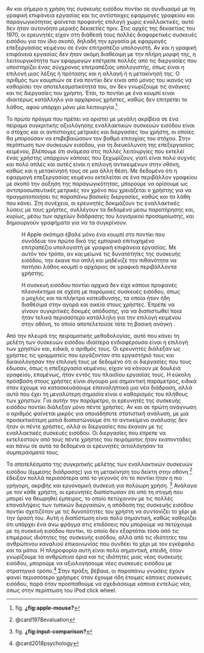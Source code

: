 Αν και σήμερα η χρήση της συσκευής εισόδου ποντίκι σε συνδυασμό με τη
γραφική επιφάνεια εργασίας και τις αντίστοιχες εφαρμογές γραφείου και
παραγωγικότητας φαίνεται προφανής επιλογή χωρίς εναλλακτικές, αυτό δεν
ήταν αυτονόητο μερικές δεκαετίες πριν. Στις αρχές της δεκαετίας του
1970, οι ερευνητές είχαν στη διάθεσή τους πολλές διαφορετικές συσκευές
εισόδου για τον ίδιο σκοπό, δηλαδή την εργασία με εφαρμογές επεξεργασίας
κειμένου σε έναν επιτραπέζιο υπολογιστή. Αν και η γραφική επιφάνεια
εργασίας δεν ήταν ακόμη διαθέσιμη με την πλήρη μορφή της, η
λειτουργικότητα των εφαρμογών επέτρεπε πολλές από τις διεργασίες που
υποστηρίζει ένας σύγχρονος επιτραπέζιος υπολογιστής, όπως είναι η
επιλογή μιας λέξης ή πρότασης και η αλλαγή ή η μετακίνησή της. Ο αριθμός
των κουμπιών σε ένα ποντίκι δεν είναι από μόνος του ικανός να καθορίσει
την αποτελεσματικότητά του, αν δεν γνωρίζουμε τις ανάγκες και τις
διεργασίες του χρήστη. Έτσι, το ποντίκι με ένα κουμπί είναι ιδιαιτέρως
κατάλληλο για αρχάριους χρήστες, καθώς δεν επιτρέπει το λάθος, αφού
υπάρχει μόνο μία λειτουργία.[^1]

Το πρώτο πράγμα που πρέπει να οριστεί με μεγάλη ακρίβεια σε ένα πείραμα
συγκριτικής αξιολόγησης εναλλακτικών συσκευών εισόδου είναι ο στόχος και
οι αντίστοιχες μετρικές και διεργασίες του χρήστη, οι οποίες θα
μπορούσαν να επιβεβαιώσουν τον βαθμό επιτυχίας του στόχου. Στην
περίπτωση των συσκευών εισόδου, για τη διευκόλυνση της επεξεργασίας
κειμένου, βλέπουμε ότι ανάμεσα στις πολλές λειτουργίες που εκτελεί ένας
χρήστης υπάρχουν κάποιες που ξεχωρίζουν, γιατί είναι πολύ συχνές και
πολύ απλές και αυτές είναι η επιλογή αντικειμένων στην οθόνη, καθώς και
η μετακίνησή τους σε μια άλλη θέση. Με δεδομένο ότι η εφαρμογή
επεξεργασίας κειμένου εκτελείται σε ένα περιβάλλον γραφείου με σκοπό την
αύξηση της παραγωγικότητας, μπορούμε να ορίσουμε ως αντιπροσωπευτικές
μετρικές τον χρόνο που χρειάζεται ο χρήστης για να πραγματοποιήσει τις
παραπάνω βασικές διεργασίες, καθώς και τα λάθη που κάνει. Στη συνέχεια,
οι ερευνητές δοκιμάζουν τις εναλλακτικές λύσεις με τους χρήστες,
συλλέγουν τα δεδομένα μέσω παρατήρησης και, κυρίως, μέσω των αρχείων
διάδρασης του λογισμικού προσομοίωσης, και δημιουργούν γραφήματα για να
τα συγκρίνουν.

<figure id="fig:apple-mouse">
<figcaption>
Η Apple σκόπιμα έβαλε μόνο ένα κουμπί στο ποντίκι που συνόδευε τον πρώτο
δικό της εμπορικά επιτυχημένο επιτραπέζιο υπολογιστή με γραφική
επιφάνεια εργασίας. Με αυτόν τον τρόπο, αν και μείωνε τις δυνατότητες
της συσκευής εισόδου, την έκανε πιο απλή και μηδένιζε την πιθανότητα να
πατήσει λάθος κουμπί ο αρχάριος σε γραφικά περιβάλλοντα χρήστης.
</figcaption>
</figure>
<figure id="fig:input-comparison">
<figcaption>
Η συσκευή εισόδου ποντίκι αρχικά δεν είχε κάποιο προφανές πλεονέκτημα σε
σχέση με παρόμοιες συσκευές εισόδου, όπως ο μοχλός και τα πλήκτρα
κατεύθυνσης, τα οποία ήταν ήδη διαθέσιμα στην αγορά και οικεία στους
χρήστες. Έπρεπε να γίνουν συγκριτικές δοκιμές απόδοσης, για να
διαπιστωθεί ποια ήταν τελικά περισσότερο κατάλληλη για την επιλογή
κειμένου στην οθόνη, το οποίο αποτελετούσε τότε τη βασική ανάγκη .
</figcaption>
</figure>

Από την πλευρά της πειραματικής μεθοδολογίας, αυτό που κάνει τη μελέτη
των συσκευών εισόδου ιδιαίτερα ενδιαφέρουσα είναι η επιλογή των χρηστών
και, ειδικά, ο αριθμός τους. Οι ερευνητές διάλεξαν ως χρήστες τις
γραμματείς που εργάζονταν στο εργαστήριό τους και δικαιολόγησαν την
επιλογή τους με δεδομένο ότι οι διεργασίες που τους έδωσαν, όπως η
επεξεργασία κειμένου, είχαν να κάνουν με δουλειά γραφείου, επομένως,
ήταν εντός του πλαισίου εργασίας τους. Η εύκολη πρόσβαση στους χρήστες
είναι σίγουρα μια σημαντική παράμετρος, ειδικά όταν έχουμε να
κατασκευάσουμε επαναληπτικά μια νέα διάδραση, αλλά αυτό που έχει τη
μεγαλύτερη σημασία είναι ο καθορισμός του πλήθους των χρηστών. Για αυτήν
την παράμετρο, οι ερευνητές της συσκευής εισόδου ποντίκι διάλεξαν μόνο
πέντε χρήστες. Αν και σε πρώτη ανάγνωση ο αριθμός φαίνεται μικρός για
οποιαδήποτε στατιστική ανάλυση, με μια προσεκτικότερη ματιά
διαπιστώνουμε ότι το αντικείμενο ανάλυσης δεν ήταν οι πέντε χρήστες,
αλλά οι διεργασίες που έκαναν με τις εναλλακτικές συσκευές εισόδου. Οι
διεργασίες που έπρεπε να εκτελεστούν από τους πέντε χρήστες του
πειράματος ήταν εκατοντάδες και πάνω σε αυτά τα δεδομένα οι ερευνητές
αιτιολόγησαν τα συμπεράσματά τους.

Τα αποτελέσματα της συγκριτικής μελέτης των εναλλακτικών συσκευών
εισόδου (έμμεσης διάδρασης) για τη μετακίνηση του δείκτη στην οθόνη [^2]
έδειξαν πολλά περισσότερα από το γεγονός ότι το ποντίκι ήταν η πιο
γρήγορη, ακριβής και εργονομική συσκευή για πολύωρη χρήση. [^3] Ανάλογα
με τον κάθε χρήστη, οι ερευνητές διαπίστωσαν ότι από τη στιγμή που
μπορεί να θεωρηθεί έμπειρος, το οποίο πετύχαιναν με τις πολλές
επαναλήψεις των τυπικών διεργασιών, η απόδοση της συσκευής εισόδου
ποντίκι σχετιζόταν με τις δυνατότητες του χρήστη να συντονίζει το χέρι
με την όρασή του. Αυτή η διαπίστωση είναι πολύ σημαντική, καθώς
καθορίζει ότι υπάρχει ένα άνω φράγμα στις επιδόσεις που μπορούμε να
πετύχουμε με τη συσκευή εισόδου ποντίκι, το οποίο δεν εξαρτάται τόσο από
τις επιμέρους ιδιότητες της συσκευής εισόδου, αλλά από τις ιδιότητες του
ανθρώπινου καναλιού επικοινωνίας που συνδέει το χέρι με τον εγκέφαλο και
τα μάτια. Η πληροφορία αυτή είναι πολύ σημαντική, επειδή, όταν
γνωρίζουμε τα ανθρώπινα όρια και τις ιδιότητες μιας νέας συσκευής
εισόδου, μπορούμε να αξιολογήσουμε νέες συσκευές εισόδου με στρατηγικό
τρόπο.[^4] Στην πράξη, βέβαια, οι παραπάνω γνώσεις έχουν φανεί
περισσότερο χρήσιμες όταν έχουμε ήδη έτοιμες κάποιες συσκευές εισόδου,
παρά όταν προσπαθούμε να σχεδιάσουμε κάποια εντελώς νέα, όπως στην
περίπτωση του iPod click wheel.

[^1]: fig. **¿fig:apple-mouse?**

[^2]: @card1978evaluation

[^3]: fig. **¿fig:input-comparison?**

[^4]: @card2018psychology
